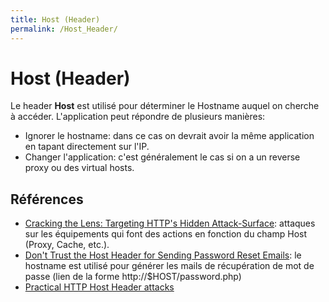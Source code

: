 ```yaml
---
title: Host (Header)
permalink: /Host_Header/
---
```


# Host (Header)

Le header **Host** est utilisé pour déterminer le Hostname auquel on cherche à accéder. L'application peut répondre de plusieurs manières:
- Ignorer le hostname: dans ce cas on devrait avoir la même application en tapant directement sur l'IP.
- Changer l'application: c'est généralement le cas si on a un reverse proxy ou des virtual hosts.

## Références
- [Cracking the Lens: Targeting HTTP's Hidden Attack-Surface](http://blog.portswigger.net/2017/07/cracking-lens-targeting-https-hidden.html): attaques sur les équipements qui font des actions en fonction du champ Host (Proxy, Cache, etc.).
- [Don't Trust the Host Header for Sending Password Reset Emails](https://lightningsecurity.io/blog/host-header-injection/): le hostname est utilisé pour générer les mails de récupération de mot de passe (lien de la forme http://$HOST/password.php)
- [Practical HTTP Host Header attacks](https://www.skeletonscribe.net/2013/05/practical-http-host-header-attacks.html)
